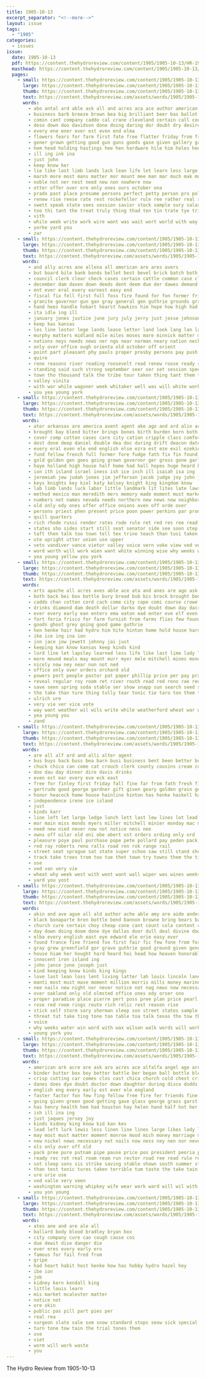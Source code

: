 ```yaml
---
title: 1905-10-13
excerpt_separator: "<!--more-->"
layout: issue
tags:
  - "1905"
categories:
  - issues
issue:
  date: 1905-10-13
  pdf: https://content.thehydroreview.com/content/1905/1905-10-13/HR-1905-10-13.pdf
  masthead: https://content.thehydroreview.com/content/1905/1905-10-13/masthead/HR-1905-10-13.jpg
  pages:
    - small: https://content.thehydroreview.com/content/1905/1905-10-13/small/HR-1905-10-13-01.jpg
      large: https://content.thehydroreview.com/content/1905/1905-10-13/large/HR-1905-10-13-01.jpg
      thumb: https://content.thehydroreview.com/content/1905/1905-10-13/thumbnails/HR-1905-10-13-01.jpg
      text: https://content.thehydroreview.com/assets/words/1905/1905-10-13/HR-1905-10-13-01.txt
      words:
        - abo antal ard able ask all and acres aca ace author american are aders
        - business barb breeze brown bea big brilliant beer bas ballot ben better briers best bank billion beats been bring bonebrake but
        - comin cant company caddo cal crane cleveland certain call course col cash catt collins county coe class can credit come cat cost
        - deso down doo davidson done doing daring dor doubt dry desire drea deep der
        - every ene ener ever est even end elma
        - flowers fears for farm first fate free flatter friday from frank front fil fellow fail foo farms found forty furnish few fresh face
        - gener grown getting good gun guns goods gase given gallery gather
        - hem head holding hastings hee hen hardware hile him holes heen heart hand has how hands house had hay hot hydro hing hard howton hut heard hearty
        - ill ing ink ina
        - just john
        - keep know ker
        - lie like last limb lands lack lean life let learn less large leader line law later levey likes living lock ler land little
        - marsh more most mans matter mor mount mee man mar much mak must manner marriage money mcneal men many
        - noble not ner nest need new non nowhere now
        - otter offer over ore only ones ours october ona
        - prado past place presume persons perfect petty person pro police part people poe phi pio promise porch pie pet plan
        - renew rise reese rate rest rockefeller rule ree rather real rocke round
        - swett speak state sees session savior stock sample sury salary self share save standard storm shoot sur speech states som streets such son still say snyder sever sights sams sands sat see sch
        - too thi tant the treat truly thing thad ten tin trate tye trial tar tinney times turn tell than tear tom them tae ture try tobe taken tor trenton
        - vith
        - while week write work wire want was wait wort world with way water went worst will worth ways weil warn walcott
        - yorke yard you
        - zar
    - small: https://content.thehydroreview.com/content/1905/1905-10-13/small/HR-1905-10-13-02.jpg
      large: https://content.thehydroreview.com/content/1905/1905-10-13/large/HR-1905-10-13-02.jpg
      thumb: https://content.thehydroreview.com/content/1905/1905-10-13/thumbnails/HR-1905-10-13-02.jpg
      text: https://content.thehydroreview.com/assets/words/1905/1905-10-13/HR-1905-10-13-02.txt
      words:
        - and ally acres ane allena all american are ares avers
        - but board bile bank bonds bellet best bevel brick batch both burn body bas beaver bankers blood business barn bill books been bristow
        - council clerk clear check cases certain cattle common case clapp cotton city chet cas creek clos chest cash carter calle courts court call candi creeks cherry can cleveland charles company cleve chief cane county cares cock course con car corn
        - december dam daven down deeds dent deem due der dawes demand days during dea divis door done death
        - ent ever eral every earnest easy end
        - fiscal fix fell first full foss fire found for fon former frisco few fury fred fay forty field from fore force fly
        - granite governor gun gan gray general gen guthrie grounds grant grand groom greer gillette given
        - hand hees handle hobart hearst hawkins him hope how high had hood hae hills has hands hydro hold house hodge holding heard hom home held hore hundred half homes hai
        - ita idle ing ill
        - january jones justice june jury july jerry just jesse johnson judge
        - keep kas kansas
        - les line lester lege lands lease letter land look lang lan lawton leavenworth loss last leaders ling live
        - murphy matters midland mile miles moses mare minnick matter many minors market mui mass members marlow mont money mai much michi mayor mon marietta mis man made million mangum mer meigs more moore moor may
        - nations neys needs news ner ngo near norman neary nation neck not new now never
        - only over office ough orienta old october off orient
        - point part pleasant phy pauls proper presby persons pay push power porter plant people pancoast president public pol private parkhurst present per past points place
        - quire
        - rene reasons river reading roosevelt read renew roose ready running record rolls rate ritter room range reo ranch road roads rates rey
        - standing said such strong september seer ser set session speech sur salo subject sena states schools say senator small stand seem store supply school stock shows son strange sale show standard sales seven search speaker second simpson salary seas sion state simple sum sees scope south shall
        - town tho thousand talk the tribe tour taken thing tant them tim ture try trip thi ten trust townsend than team ton
        - valley vinita
        - with war while wagoner week whitaker well was will white works wagon working wall washington west water william way western work wan wenner
        - you yea young york
    - small: https://content.thehydroreview.com/content/1905/1905-10-13/small/HR-1905-10-13-03.jpg
      large: https://content.thehydroreview.com/content/1905/1905-10-13/large/HR-1905-10-13-03.jpg
      thumb: https://content.thehydroreview.com/content/1905/1905-10-13/thumbnails/HR-1905-10-13-03.jpg
      text: https://content.thehydroreview.com/assets/words/1905/1905-10-13/HR-1905-10-13-03.txt
      words:
        - ator arkansas are america avent agent ake ago and ard alin acres ald aid alvarado alien alway alls ara aud arizona arm all author anon axe able africa
        - brought bay blend bitter brings bones birth burden born both brake brown bankers but books band bis been back bale boy better break bar beecher began brim bere bales bars brave babylon babel buffaloe best buffalo bring bus bird bolt ber big
        - cover comp cotton cases care city cation cripple class comfort cot cant company cap certain character cate change count carry cos charity can come con case cunningham cedar cost came comes chin cyrus cast char clark cowles cedars court colorado common chief chase center church christian
        - dest done deep daniel double dea doc during drift deacon date drown dent daz days david dal daughters dry doing dang ding deed dressing day dark down demand does dallas
        - every eral even ele end english else ezra est eze exil ezekiel error ean evan eng east edu
        - fund fellow french full former fore fudge fath fix fin found figures forth frame flowers fallen franc faithful far for fire friends famous fine flight fall fer francisco force favorite from file fate forest first favor few
        - gold golden gen goes going grown governor ger gross gone garlic good grand grange guard graven grave george glad glory gates given govern gran guthrie gering gavin goose
        - haye holland high house half home had hall hopes huge heard hun heads hath hand health herrick head has honor how her holy heaven herald hons heart hoer him held hogg harry hines hence hope hundred
        - ion ith island israel iness ish ice inch ill isaiah isa ing
        - jeremiah jew judah jones jim jefferson jacob judge joy john jews journey jenkins
        - keys knights key kiel katy kelsey knight king kingdom know
        - lab limb lands luck labor little landmark lit lites late laws larger live later lay loan left long love light land lesson las leaf lund last less lead ley ling let leb law learned life line lehr like living large loving legal lord
        - method mexico man meredith mers memory made moment must market med mine margarita march mccall much mansion men main million many mos most money missouri mean matter might mexican marble montana more maine moral may moody mayor mest
        - numbers not names nevada needs northern new news now neighbors name norman near nee necessary need ness never nun nation
        - old only ody ones offer office onions oven off orde over
        - persons priest phen present price poon power perkins par promise pay polley points prince poor paper point people person pal pedro pany president prom port persia place precious park past per plain providence pock pro pond pen plant pasha perfect
        - quill quarters
        - rich rhode russi render rates rode rule ret red res ree read river rival rate ranch running round royal rose rom range roads rotert rail retting reading rand
        - states sho sides start still seat senator side see soon step seed storm strength schools sin solomons scrip silver save such soverns second shoulder suit soul service standing sinner shawnee shade solid seem set servant stand she say setting said study san speech sabbath seen state sen springs speaks smaller sum sellin share story steel sur sled sincere special safe ship school sewer short sunday settle south show shaw sins saving
        - taft then talk too town tell tex trine teach than tusi taken ties tittle title towns tho thi texas take treas times tary table toward tha thousand tome trust ton ted thing tam tat turn till the tures try them temple threats tone
        - ute upright utter union use upper
        - veto vandiver vance vietor valley voice vern voke view ved ver vessels very vie vice vote vides
        - word worth will work wien want white winning wise why weeks waters way wit wheat world woodman was walls went welsh wife warning wind washington war with warring wine well working western works while wide week waterford wage
        - yea young yellow you york
    - small: https://content.thehydroreview.com/content/1905/1905-10-13/small/HR-1905-10-13-04.jpg
      large: https://content.thehydroreview.com/content/1905/1905-10-13/large/HR-1905-10-13-04.jpg
      thumb: https://content.thehydroreview.com/content/1905/1905-10-13/thumbnails/HR-1905-10-13-04.jpg
      text: https://content.thehydroreview.com/assets/words/1905/1905-10-13/HR-1905-10-13-04.txt
      words:
        - arts apache all acres aves able ace ata and anes are ago ask amis agent
        - both back bei box bottle bury bread bub bis brock brought ben brown biter better base bryan buy big bale break but bers bank ball burlington boss best been below
        - caddo chan cotton cord cach come city cape comi course crowe cool cost came charles can car custer center chai cia cashier church cream cott con core colorado cato chinery cot creek cattle conn
        - drinks diamond dam death dollar darko dye doubt down day dacre days
        - ever every early ean enters ema eaton ead enter eve elf even
        - fort feria frisco for farm furnish from farms flies few found fountain fear floyd first flow fine
        - goods ghost grey going good game guthrie
        - hen henke hair had hydro him hite hinton home hold house hard hainline high humble her how hearty has
        - ike ice ing ina ion
        - jon jace jow jewett johnny jai just
        - keeping kan know kansas keep kinds kind
        - lord line let lapsley learned less life like last lime lady lot land loan lone long lowell lower
        - more mound meals may mount murr myer mele mitchell mines money monday milling much man mond market monde
        - nicely now ney near nun not ned
        - office only over orders orchard old
        - powers port people pastor pat paper phillip price per pay pray patch pet pert pica penn part pring picking pone pure plenty pie pick pany pass peo
        - reveal regular roy room ret river routh read red reno rae reon
        - save seen spring soda stable ser show snapp sun search seed supply son sting sat shi see sum shey simmons supple stant sweet small school say short shea side sport summer sunday send stewart shaper saturday shed
        - the take than ture thing tully tear tonic tie taro ton them trip tas tate thal tor town try
        - ulrich ure
        - very vie ver vice vote
        - way want weather wil wils write while weatherford wheat war wee world weil wagon was weeks work wyatt wane week whit went with wife well worker water will winter
        - yea young you
        - zand
    - small: https://content.thehydroreview.com/content/1905/1905-10-13/small/HR-1905-10-13-05.jpg
      large: https://content.thehydroreview.com/content/1905/1905-10-13/large/HR-1905-10-13-05.jpg
      thumb: https://content.thehydroreview.com/content/1905/1905-10-13/thumbnails/HR-1905-10-13-05.jpg
      text: https://content.thehydroreview.com/assets/words/1905/1905-10-13/HR-1905-10-13-05.txt
      words:
        - are all alf ard and alli alter agent
        - bus buys back buss bea barn busi business bent been better boyle boyd bros buy brothers both burlington but bert blair brother
        - chuck chica can come cat crouch clerk county cousins cream counter cash cotte church came cand cold cobb carmichael cochran
        - doo dau day dinner dire davis drinks
        - even est ear every eve eck east
        - free for finley first friday fall fine far from fath fresh finger full fremont
        - gertrude good george gardner gift given geary golden grain geen
        - honor heacock home house hainline hinton has henke haskell handy heap hydro han had head her hand
        - independence irene ice island
        - just
        - kinds karr
        - line left let large lodge lunch lett last lew lines lot lead lucy lacy labor
        - mor main miss monds myers miller mitchell minier monday mac may mil
        - need new nied never now not notice ness nee
        - owns off oilar old oni obe obert ost orders ording only ord
        - pleasure poye paul purchase pope pete pollard pay peden pack pie pleasant
        - red ray roberts reno ralls road ren rok range rail
        - street seat sprague sat state super schoo saw still stand shown stay sale smith short stock sell snyder sunday store see stockton she school show
        - track take trees trom too tue thet town try towns them the ting
        - use
        - ved van very vie
        - wheat why week west with went want wall wiper was wines weeks will wellman weather work washer
        - yard you yost
    - small: https://content.thehydroreview.com/content/1905/1905-10-13/small/HR-1905-10-13-06.jpg
      large: https://content.thehydroreview.com/content/1905/1905-10-13/large/HR-1905-10-13-06.jpg
      thumb: https://content.thehydroreview.com/content/1905/1905-10-13/thumbnails/HR-1905-10-13-06.jpg
      text: https://content.thehydroreview.com/assets/words/1905/1905-10-13/HR-1905-10-13-06.txt
      words:
        - akin and ave ague all ald author ache able amy are aide ander acho andro ask ard
        - black bonaparte bren bottle bend bannon browne bring bears ball best brilliant better been buy bis but barnum bodily brain box back bond baby butler bread bear boston bive bluff blood brown bridgeport break bie body
        - church cure certain choy cheap cone cant count cola content cost can city con cases clover col conver cold contin cal cause course close company case chill come charles counts
        - day down doing doom done dye dallas door dull deal divine dow due doctor drag dim denver der dine drop daily during dear daughter dry
        - elba every english east eye edward ele erie easy ever
        - found france fine friend fox first fair fic few fone from forty free friends far for favorite faith fear face falling felt forget front fail
        - gray grew greenfield gor grave guthrie good ground given general getting gold golden going group game
        - house hiam her hought hard heard hoi head how heaven honorable huntington hot has harm honorat heir health huss husband had hasty hair hands hile horse hope homes hall him hero hag hunt hand happy honor
        - innocent iron island ing
        - john jance jone joseph just
        - kind keeping know kinds king kings
        - love last lean loss lent living latter lah louis lincoln lane lead lang lacy large late leaf laundry labor like look lunch let laws land longer lanz lis life langa lovie live lord ling letter
        - manti most must mase moment million morris mills money marine mera mitre means man mise mako mention matter made manner more men miss mean many marry manly maye much
        - nee nails new night nor never notice not nag news now necessary north ner need
        - over oakland only old olmsted office ones ody orser ono
        - proper paradise place pierre pert poss pree plan price pearl peo people points patch power peart pear pull public pha paxton pos pet parlor pain part pleasant pald persons petty pink pinkham person pas pal powder pay paper per
        - rose red room rings route rich relic rest reason rise
        - stick self storm sary sherman sleep son street states sample shall stand said soap severe sins solid sting spring showman scales struck save speak stage shor signs sense swe strong saw schiller strange sir such story shown south set showers smart soon subject stores seem short see she
        - threat tut take ting tone too table toa talk texas tho tow then ted taste teale town than thee ton try trust tell thing tat tucker tenn tae telling the tinner times them
        - voice
        - why weeks water win word with wax wilson walk words will work while williams want working worth was way whirl wil western wonder windows well
        - young york you
    - small: https://content.thehydroreview.com/content/1905/1905-10-13/small/HR-1905-10-13-07.jpg
      large: https://content.thehydroreview.com/content/1905/1905-10-13/large/HR-1905-10-13-07.jpg
      thumb: https://content.thehydroreview.com/content/1905/1905-10-13/thumbnails/HR-1905-10-13-07.jpg
      text: https://content.thehydroreview.com/assets/words/1905/1905-10-13/HR-1905-10-13-07.txt
      words:
        - american ark acre are ask aro acres ace alfalfa angel age area ain all ast atchison amos and addison
        - binder butter box boy better battle ber began ball bottle blue been brought but blood books brands boys braten buffalo bottles bend best brand book bow bane bead
        - crisp cutting car comes clos cast chica church cold chest cripple cases creek caldwell con city cares crom converse coffee coma chill cotton cause county chapel case crank cam corn come certain cay cure conta course col can chi
        - danes does dye doubt doctor down daughter during disco dodds death dyes done dollar deep doan deal drag dries day diemer
        - english eng every early est ever ele england
        - faster factor fon few fing fellow free fire fer friends fine farms file for fable from fall farm found fails faith frames face
        - going given green good getting gave glass george grass garst germ gum goes globe gene grade grip
        - has henry health hem had houston hay helen hand half hot her hunts hen human harm hardware how huma home house hope heart har huss happy
        - ish ill ina ing
        - just jaques jersey joy
        - kinds kidney king know kid kan kes
        - lead left lurk lewis less linen line lines large likes lady little longer learn las life last loss land lot laundry light
        - may most must matter moment monroe mood mich money marriage main more meas men made mans much mask milk mer masi many matte maga man means minor
        - new nickel news necessary not nails now ness ney nen nor never
        - ols only over off old
        - pack pree pure putnam pipe pause price pos president peoria paper place pare pas pay powder per poor public parcel press peck pest people post
        - ready rec rot real room ream run rector road ree read rule reamer rather rain rub royal
        - sot sleep sons sis strike saving stable shown south summer street soon seen see sum seats states send season store sat she small school standard show such sun shines sale set sie six sho sus shall single sell surprise schools scope short starch stumps said
        - than test tonic tures taken terrible tum taste the take tain tome tears turns then tho tra ting trial takes tha till track them trust top tyrol too
        - ure urie use
        - ved valle very veen
        - washington warning whipkey wife wear work ward will wil with world went while worm worst was want well weak wish wes way whitmore water week
        - you yon young
    - small: https://content.thehydroreview.com/content/1905/1905-10-13/small/HR-1905-10-13-08.jpg
      large: https://content.thehydroreview.com/content/1905/1905-10-13/large/HR-1905-10-13-08.jpg
      thumb: https://content.thehydroreview.com/content/1905/1905-10-13/thumbnails/HR-1905-10-13-08.jpg
      text: https://content.thehydroreview.com/assets/words/1905/1905-10-13/HR-1905-10-13-08.txt
      words:
        - ates ane and are ale all
        - ballard body blood bradley bryan box
        - city company cure cao cough cause cos
        - due dewit dise danger die
        - ever eres every early ero
        - famous for fail fred from
        - gripe
        - had heart habit host henke how has hobby hydro hazel hey
        - ibe ion
        - job
        - kidney kern kendall king
        - little louis learn
        - mis market mcalester matter
        - notice not
        - ore okin
        - public pas pill part pies per
        - real rea
        - surgeon slate sale som snow standard stops seow sick special south
        - turn tone tow tain the trial tones them
        - use
        - viet
        - worm will work waste
        - you
---
```


The Hydro Review from 1905-10-13

<!--more-->

